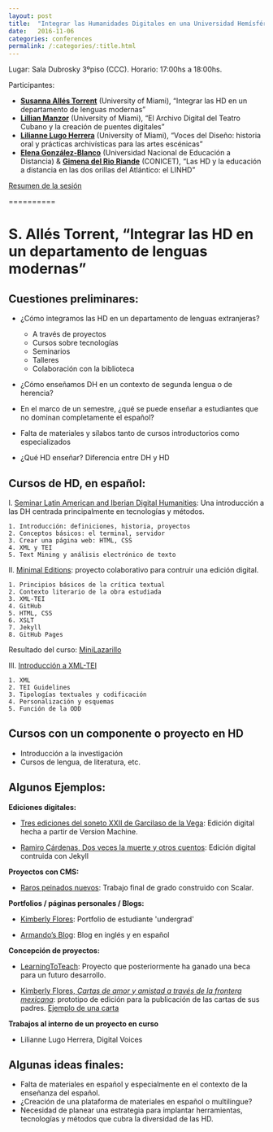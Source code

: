 ```yaml
---
layout: post
title:  "Integrar las Humanidades Digitales en una Universidad Hemísférica"
date:   2016-11-06
categories: conferences
permalink: /:categories/:title.html
---
```


Lugar: Sala Dubrosky 3ºpiso (CCC). Horario: 17:00hs a 18:00hs.

Participantes:
* [**Susanna Allés Torrent**][Alles] (University of Miami), “Integrar las HD en un departamento de lenguas modernas”
* [**Lillian Manzor**][Manzor] (University of Miami), “El Archivo Digital del Teatro Cubano y la creación de puentes digitales”
* [**Lilianne Lugo Herrera**][Lugo] (University of Miami), “Voces del Diseño: historia oral y prácticas archivísticas para las artes escénicas”
* [**Elena González-Blanco**][Gonzalez] (Universidad Nacional de Educación a Distancia) & [**Gimena del Rio Riande**][Del Rio] (CONICET), “Las HD y la educación a distancia en las dos orillas del Atlántico: el LINHD”

[Resumen de la sesión][Resumen]

==========

# S. Allés Torrent, “Integrar las HD en un departamento de lenguas modernas”


## Cuestiones preliminares:

* ¿Cómo integramos las HD en un departamento de lenguas extranjeras?
	* A través de proyectos
	* Cursos sobre tecnologías 
	* Seminarios
	* Talleres 
	* Colaboración con la biblioteca
	
* ¿Cómo enseñamos DH en un contexto de segunda lengua o de herencia?
* En el marco de un semestre, ¿qué se puede enseñar a estudiantes que no dominan completamente el español?
* Falta de materiales y sílabos tanto de cursos introductorios como especializados  
* ¿Qué HD enseñar? Diferencia entre DH y HD
 

## Cursos de HD, en español:

I. [Seminar Latin American and Iberian Digital Humanities](/materials/syllabi/DHSeminar.html): Una introducción a las DH centrada principalmente en tecnologías y métodos. 

	1. Introducción: definiciones, historia, proyectos
	2. Conceptos básicos: el terminal, servidor
	3. Crear una página web: HTML, CSS
	4. XML y TEI
	5. Text Mining y análisis electrónico de texto

II. [Minimal Editions](/materials/syllabi/MinimalEditions.html): proyecto colaborativo para contruir una edición digital. 

	1. Principios básicos de la crítica textual
	2. Contexto literario de la obra estudiada
	3. XML-TEI
	4. GitHub
	5. HTML, CSS
	6. XSLT
	7. Jekyll
	8. GitHub Pages 

Resultado del curso: [MiniLazarillo](http://minilazarillo.github.io/)

III. [Introducción a XML-TEI](/materials/IntroTEI/index.html) 

	1. XML
	2. TEI Guidelines
	3. Tipologías textuales y codificación
	4. Personalización y esquemas
	5. Función de la ODD 

## Cursos con un componente o proyecto en HD
 
* Introducción a la investigación
* Cursos de lengua, de literatura, etc. 


## Algunos Ejemplos: 

**Ediciones digitales:**

* [Tres ediciones del soneto XXII de Garcilaso de la Vega](http://dh-laic.com/undergraduate/Fall2014/Ferracci/index.html): Edición digital hecha a partir de Version Machine. 

* [Ramiro Cárdenas, Dos veces la muerte y otros cuentos](http://graduate.dh-laic.com/Cadena/): Edición digital contruida con Jekyll 

**Proyectos con CMS:**

* [Raros peinados nuevos](http://scalar.usc.edu/works/raros-peinados-nuevos/index): Trabajo final de grado construido con Scalar.

**Portfolios / páginas personales / Blogs:** 

* [Kimberly Flores](http://kimberlyflores.github.io/): Portfolio de estudiante 'undergrad'

* [Armando’s Blog](http://www.columbia.edu/~ajl2217/): Blog en inglés y en español

**Concepción de proyectos:** 

* [LearningToTeach](http://learningtoteach.github.io/): Proyecto que posteriormente ha ganado una beca para un futuro desarrollo. 

* [Kimberly Flores, *Cartas de amor y amistad a través de la frontera mexicana*](http://kimberlyflores.github.io/kimberlyflores.github.io/CARTAS/): prototipo de edición para la publicación de las cartas de sus padres. [Ejemplo de una carta](http://kimberlyflores.github.io/kimberlyflores.github.io/CARTAS/carta_1.html)

**Trabajos al interno de un proyecto en curso**

* Lilianne Lugo Herrera, Digital Voices 

## Algunas ideas finales: 

* Falta de materiales en español y especialmente en el contexto de la enseñanza del español. 
* ¿Creación de una plataforma de materiales en español o  multilingue? 
* Necesidad de planear una estrategia para implantar herramientas, tecnologías y métodos que cubra la diversidad de las HD.


[Alles]: http://www.as.miami.edu/mll/people/faculty/dr-susanna-alles-torrent/ 
[Del Rio]: http://linhd.uned.es/gimenadelrio/
[Gonzalez]: http://portal.uned.es/portal/page?_pageid=93,24222657&_dad=portal&_schema=PORTAL
[Lugo]: http://www.as.miami.edu/mll/people/graduate-students/
[Manzor]: http://www.as.miami.edu/mll/people/faculty/dr-lillian-manzor-/
[Resumen]: http://www.aacademica.org/aahd.congreso/tabs/program?session=79&block=12&vs=128

